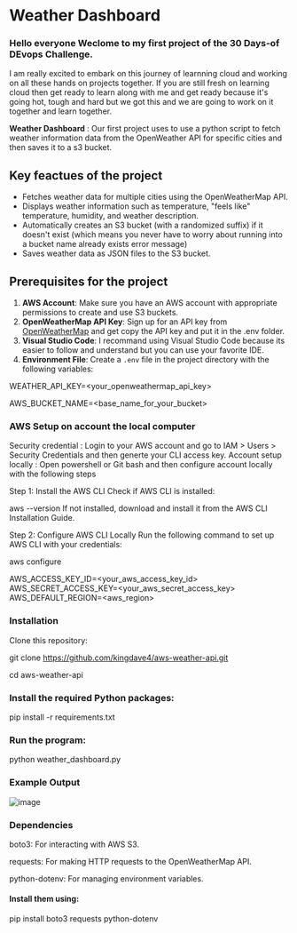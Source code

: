# Weather Dashboard

### Hello everyone Weclome to my first project of the 30 Days-of DEvops Challenge. 
I am really excited to embark on this journey of learnning cloud and working on all these hands on projects together. 
If you are still fresh on learning cloud then get ready to learn along with me and get ready because it's going hot, tough and hard but we got this and we are going to work on it together and learn together.


**Weather Dashboard** : Our first project uses to use a python script to fetch weather information data from the OpenWeather API for specific cities and then saves it to a s3 bucket.

## Key feactues of the project

- Fetches weather data for multiple cities using the OpenWeatherMap API.
- Displays weather information such as temperature, "feels like" temperature, humidity, and weather description.
- Automatically creates an S3 bucket (with a randomized suffix) if it doesn't exist (which means you never have to worry about running into a bucket name already exists error message)
- Saves weather data as JSON files to the S3 bucket.

## Prerequisites for the project

1. **AWS Account**: Make sure you have an AWS account with appropriate permissions to create and use S3 buckets.
2. **OpenWeatherMap API Key**: Sign up for an API key from [OpenWeatherMap](https://openweathermap.org/api) and get copy the API key and put it in the .env folder.
3. **Visual Studio Code**: I recommand using Visual Studio Code because its easier to follow and understand but you can use your favorite IDE. 
4. **Environment File**: Create a `.env` file in the project directory with the following variables:


WEATHER_API_KEY=<your_openweathermap_api_key>

AWS_BUCKET_NAME=<base_name_for_your_bucket>


### AWS Setup on account the local computer

Security credential : Login to your AWS account and go to IAM > Users > Security Credentials and then generte your CLI access key. 
Account setup locally : Open powershell or Git bash and then configure account locally with the following steps

Step 1: Install the AWS CLI
Check if AWS CLI is installed:

aws --version
If not installed, download and install it from the AWS CLI Installation Guide.


Step 2: Configure AWS CLI Locally
Run the following command to set up AWS CLI with your credentials:

aws configure

AWS_ACCESS_KEY_ID=<your_aws_access_key_id>
AWS_SECRET_ACCESS_KEY=<your_aws_secret_access_key>
AWS_DEFAULT_REGION=<aws_region>


### Installation
Clone this repository:

git clone https://github.com/kingdave4/aws-weather-api.git

cd aws-weather-api


### Install the required Python packages:

pip install -r requirements.txt


### Run the program:

python weather_dashboard.py


### Example Output

![image](https://github.com/user-attachments/assets/71a42957-0a0d-4577-a072-7a9c9042fc56)


### Dependencies
boto3: For interacting with AWS S3.

requests: For making HTTP requests to the OpenWeatherMap API.

python-dotenv: For managing environment variables.


#### Install them using:

pip install boto3 requests python-dotenv

